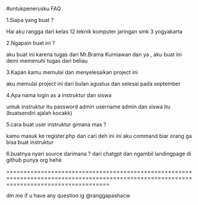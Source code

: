 #untukpenerusku
FAQ

1.Siapa yang buat ?

Hai aku rangga dari kelas 12 teknik komputer jaringan smk 3 yogyakarta 

2.Ngapain buat ini ?

aku buat ini karena tugas dari Mr.Brama Kurniawan dan ya , aku buat ini demi memenuhi tugas dari beliau

3.Kapan kamu memulai dan menyelesaikan project ini

aku memulai project ini dari bulan agustus dan selesai pada september

4.Apa nama login as a instruktur dan siswa

untuk instruktur itu password admin username admin dan siswa itu (buatsendiri ajalah kocakk)

5.cara buat user instruktur gimana mas ?

kamu masuk ke register.php dan cari deh ini  <!-- <option value="Instruktur">Instruktur</option> --> ini aku command biar orang ga bisa buat instruktur

6.buatnya nyari source darimana ?
dari chatgpt dan ngambil landingpage di github punya org hehe

==========================================================================================================================================

dm me if u have any question  ig @ranggapashacw
